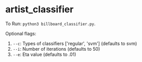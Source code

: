 # artist_classifier

To Run: `python3 billboard_classifier.py`.

Optional flags:
1. `--c`: Types of classifiers ['regular', 'svm'] (defaults to svm)
2. `--i`: Number of iterations (defaults to 50)
3. `--e`: Eta value (defaults to .01)


